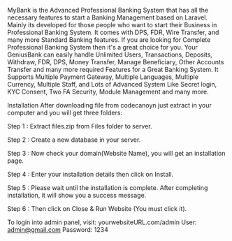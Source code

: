 MyBank is the Advanced Professional Banking System that has all the necessary features to start a Banking Management based on Laravel. Mainly its developed for those people who want to start their Business in Professional Banking System. It comes with DPS, FDR, Wire Transfer, and many more Standard Banking features. If you are looking for Complete Professional Banking System then it's a great choice for you. Your GeniusBank can easily handle Unlimited Users, Transactions, Deposits, Withdraw, FDR, DPS, Money Transfer, Manage Beneficiary, Other Accounts Transfer and many more required Features for a Great Banking System. It Supports Multiple Payment Gateway, Multiple Languages, Multiple Currency, Multiple Staff, and Lots of Advanced System Like Secret login, KYC Consent, Two FA Security, Module Management and many more. 

Installation
After downloading file from codecanoyn just extract in your computer and you will get three folders:

Step 1 : Extract files.zip from Files folder to server.

Step 2 : Create a new database in your server.

Step 3 : Now check your domain(Website Name), you will get an installation page.

Step 4 : Enter your installation details then click on Install.

Step 5 : Please wait until the installation is complete. After completing installation, it will show you a success message.

Step 6 : Then click on Close & Run Website (You must click it).

To login into admin panel, visit:
yourwebsiteURL.com/admin
User: admin@gmail.com
Password: 1234
